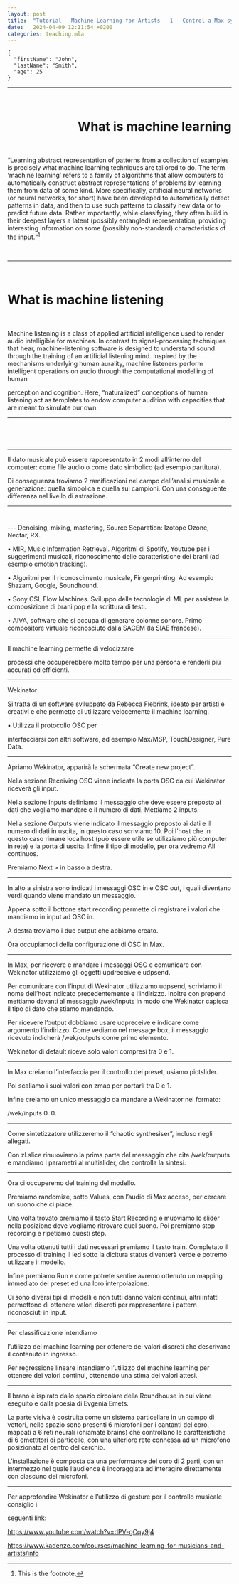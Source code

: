 ```yaml
---
layout: post
title:  "Tutorial - Machine Learning for Artists - 1 - Control a Max synthesizer with Machine Learning using Wekinator"
date:   2024-04-09 12:11:54 +0200
categories: teaching.mla
---
```


```
{
  "firstName": "John",
  "lastName": "Smith",
  "age": 25
}
``` 
---

<br>

<h1 align="right">What is machine learning </h1>

<br>

“Learning abstract representation of
patterns from a collection of
examples is precisely what machine
learning techniques are tailored to do.
The term ‘machine learning’ refers to a
family of algorithms that allow
computers to automatically construct
abstract representations of problems
by learning them from data of some
kind. More specifically, artificial neural
networks (or neural networks, for short)
have been developed to automatically
detect patterns in data, and then to use
such patterns to classify new data or
to predict future data. Rather
importantly, while classifying, they often
build in their deepest layers a latent
(possibly entangled) representation,
providing interesting information on
some (possibly non-standard)
characteristics of the input.“[^1]

<br>

---
<br>
<h1>What is machine listening</h1>

<br>

Machine listening is a class of applied
artificial intelligence used to render
audio intelligible for machines. In
contrast to signal-processing
techniques that hear, machine-listening
software is designed to understand
sound through the training of an
artificial listening mind. Inspired by the
mechanisms underlying human aurality,
machine listeners perform intelligent
operations on audio through the
computational modelling of human

perception and cognition. Here,
“naturalized” conceptions of human
listening act as templates to endow
computer audition with capacities that
are meant to simulate our own.

---
<br>
<h1></h1>

---

Il dato musicale può essere rappresentato in 2 modi all’interno del computer: come file audio
o come dato simbolico (ad esempio partitura).

Di conseguenza troviamo 2 ramificazioni nel campo dell’analisi musicale e generazione: quella
simbolica e quella sui campioni. Con una conseguente differenza nel livello di astrazione.

---
<h1></h1>
---
Denoising, mixing, mastering, Source
Separation: Izotope Ozone, Nectar,
RX.

• MIR, Music Information Retrieval.
Algoritmi di Spotify, Youtube per i
suggerimenti musicali, riconoscimento
delle caratteristiche dei brani (ad
esempio emotion tracking).

• Algoritmi per il riconoscimento
musicale, Fingerprinting. Ad esempio
Shazam, Google, Soundhound.

• Sony CSL Flow Machines. Sviluppo
delle tecnologie di ML per assistere la
composizione di brani pop e la
scrittura di testi.

• AIVA, software che si occupa di
generare colonne sonore. Primo
compositore virtuale riconosciuto dalla
SACEM (la SIAE francese).


---

Il machine learning permette di velocizzare

processi che occuperebbero molto tempo per
una persona e renderli più accurati ed efficienti.


---

Wekinator

Si tratta di un software sviluppato da
Rebecca Fiebrink, ideato per artisti e
creativi e che permette di utilizzare
velocemente il machine learning.

• Utilizza il protocollo OSC per

interfacciarsi con altri software, ad
esempio Max/MSP, TouchDesigner,
Pure Data.

---


Apriamo Wekinator, apparirà la schermata “Create
new project”.

Nella sezione Receiving OSC viene indicata la
porta OSC da cui Wekinator riceverà gli input.

Nella sezione Inputs definiamo il messaggio che
deve essere preposto ai dati che vogliamo
mandare e il numero di dati. Mettiamo 2 inputs.

Nella sezione Outputs viene indicato il messaggio
preposto ai dati e il numero di dati in uscita, in
questo caso scriviamo 10. Poi l’host che in questo
caso rimane localhost (può essere utile se
utilizziamo più computer in rete) e la porta di
uscita. Infine il tipo di modello, per ora vedremo All
continuos.

Premiamo Next > in basso a destra.


---


In alto a sinistra sono indicati i messaggi
OSC in e OSC out, i quali diventano
verdi quando viene mandato un
messaggio.

Appena sotto il bottone start recording
permette di registrare i valori che
mandiamo in input ad OSC in.

A destra troviamo i due output che
abbiamo creato.

Ora occupiamoci della configurazione di
OSC in Max.

---

In Max, per ricevere e mandare i messaggi OSC e
comunicare con Wekinator utilizziamo gli oggetti
updreceive e udpsend.

Per comunicare con l’input di Wekinator utilizziamo
udpsend, scriviamo il nome dell’host indicato
precedentemente e l’indirizzo. Inoltre con prepend
mettiamo davanti al messaggio /wek/inputs in modo che
Wekinator capisca il tipo di dato che stiamo mandando.

Per ricevere l’output dobbiamo usare udpreceive e indicare
come argomento l’indirizzo. Come vediamo nel message
box, il messaggio ricevuto indicherà /wek/outputs come
primo elemento.

Wekinator di default riceve solo valori compresi tra 0 e 1.

---

In Max creiamo l’interfaccia per il controllo
dei preset, usiamo pictslider.

Poi scaliamo i suoi valori con zmap per
portarli tra 0 e 1.

Infine creiamo un unico messaggio da
mandare a Wekinator nel formato:

/wek/inputs 0. 0.

---

Come sintetizzatore utilizzeremo il “chaotic
synthesiser”, incluso negli allegati.

Con zl.slice rimuoviamo la prima parte del
messaggio che cita /wek/outputs e
mandiamo i parametri al multislider, che
controlla la sintesi.

---

Ora ci occuperemo del training del modello.

Premiamo randomize, sotto Values, con l’audio di Max
acceso, per cercare un suono che ci piace.

Una volta trovato premiamo il tasto Start Recording e
muoviamo lo slider nella posizione dove vogliamo ritrovare quel
suono. Poi premiamo stop recording e ripetiamo questi step.

Una volta ottenuti tutti i dati necessari premiamo il tasto train.
Completato il processo di training il led sotto la dicitura status
diventerà verde e potremo utilizzare il modello.

Infine premiamo Run e come potrete sentire avremo ottenuto
un mapping immediato dei preset ed una loro interpolazione.

Ci sono diversi tipi di modelli e non tutti danno valori continui,
altri infatti permettono di ottenere valori discreti per
rappresentare i pattern riconosciuti in input.

---

Per classificazione intendiamo

l’utilizzo del machine learning per
ottenere dei valori discreti che
descrivano il contenuto in ingresso.

Per regressione lineare intendiamo
l’utilizzo del machine learning per
ottenere dei valori continui,
ottenendo una stima dei valori attesi.

---

Il brano è ispirato dallo spazio circolare della Roundhouse in cui viene eseguito e
dalla poesia di Evgenia Emets.

La parte visiva è costruita come un sistema particellare in un campo di vettori, nello
spazio sono presenti 6 microfoni per i cantanti del coro, mappati a 6 reti neurali
(chiamate brains) che controllano le caratteristiche di 6 emettitori di particelle, con
una ulteriore rete connessa ad un microfono posizionato al centro del cerchio.

L’installazione è composta da una performance del coro di 2 parti, con un
intermezzo nel quale l’audience è incoraggiata ad interagire direttamente con
ciascuno dei microfoni.

---

Per approfondire Wekinator e l’utilizzo di gesture per il controllo musicale consiglio i

seguenti link:

https://www.youtube.com/watch?v=dPV-gCqy9j4

https://www.kadenze.com/courses/machine-learning-for-musicians-and-artists/info


[^1]: This is the footnote. 